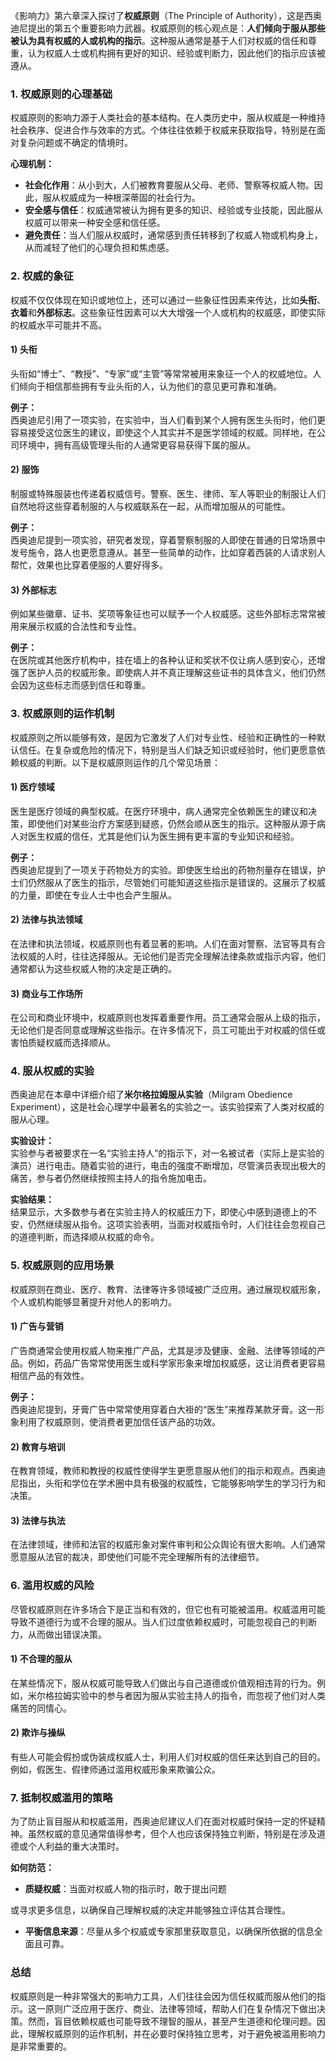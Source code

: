 《影响力》第六章深入探讨了**权威原则**（The Principle of Authority），这是西奥迪尼提出的第五个重要影响力武器。权威原则的核心观点是：**人们倾向于服从那些被认为具有权威的人或机构的指示**。这种服从通常是基于人们对权威的信任和尊重，认为权威人士或机构拥有更好的知识、经验或判断力，因此他们的指示应该被遵从。

### 1. 权威原则的心理基础
权威原则的影响力源于人类社会的基本结构。在人类历史中，服从权威是一种维持社会秩序、促进合作与效率的方式。个体往往依赖于权威来获取指导，特别是在面对复杂问题或不确定的情境时。

**心理机制：**
- **社会化作用**：从小到大，人们被教育要服从父母、老师、警察等权威人物。因此，服从权威成为一种根深蒂固的社会行为。
- **安全感与信任**：权威通常被认为拥有更多的知识、经验或专业技能，因此服从权威可以带来一种安全感和信任感。
- **避免责任**：当人们服从权威时，通常感到责任转移到了权威人物或机构身上，从而减轻了他们的心理负担和焦虑感。

### 2. 权威的象征
权威不仅仅体现在知识或地位上，还可以通过一些象征性因素来传达，比如**头衔**、**衣着**和**外部标志**。这些象征性因素可以大大增强一个人或机构的权威感，即使实际的权威水平可能并不高。

#### 1) 头衔
头衔如“博士”、“教授”、“专家”或“主管”等常常被用来象征一个人的权威地位。人们倾向于相信那些拥有专业头衔的人，认为他们的意见更可靠和准确。

**例子：**  
西奥迪尼引用了一项实验，在实验中，当人们看到某个人拥有医生头衔时，他们更容易接受这位医生的建议，即使这个人其实并不是医学领域的权威。同样地，在公司环境中，拥有高级管理头衔的人通常更容易获得下属的服从。

#### 2) 服饰
制服或特殊服装也传递着权威信号。警察、医生、律师、军人等职业的制服让人们自然地将这些穿着制服的人与权威联系在一起，从而增加服从的可能性。

**例子：**  
西奥迪尼提到一项实验，研究者发现，穿着警察制服的人即使在普通的日常场景中发号施令，路人也更愿意遵从。甚至一些简单的动作，比如穿着西装的人请求别人帮忙，效果也比穿着便服的人要好得多。

#### 3) 外部标志
例如某些徽章、证书、奖项等象征也可以赋予一个人权威感。这些外部标志常常被用来展示权威的合法性和专业性。

**例子：**  
在医院或其他医疗机构中，挂在墙上的各种认证和奖状不仅让病人感到安心，还增强了医护人员的权威形象。即使病人并不真正理解这些证书的具体含义，他们仍然会因为这些标志而感到信任和尊重。

### 3. 权威原则的运作机制
权威原则之所以能够有效，是因为它激发了人们对专业性、经验和正确性的一种默认信任。在复杂或危险的情况下，特别是当人们缺乏知识或经验时，他们更愿意依赖权威的判断。以下是权威原则运作的几个常见场景：

#### 1) 医疗领域
医生是医疗领域的典型权威。在医疗环境中，病人通常完全依赖医生的建议和决策，即使他们对某些治疗方案感到疑惑，仍然会顺从医生的指示。这种服从源于病人对医生权威的信任，尤其是他们认为医生拥有更丰富的专业知识和经验。

**例子：**  
西奥迪尼提到了一项关于药物处方的实验。即使医生给出的药物剂量存在错误，护士们仍然服从了医生的指示，尽管她们可能知道这些指示是错误的。这展示了权威的力量，即使在专业人士中也会产生服从。

#### 2) 法律与执法领域
在法律和执法领域，权威原则也有着显著的影响。人们在面对警察、法官等具有合法权威的人时，往往选择服从。无论他们是否完全理解法律条款或指示内容，他们通常都认为这些权威人物的决定是正确的。

#### 3) 商业与工作场所
在公司和商业环境中，权威原则也发挥着重要作用。员工通常会服从上级的指示，无论他们是否同意或理解这些指示。在许多情况下，员工可能出于对权威的信任或害怕质疑权威而选择顺从。

### 4. 服从权威的实验
西奥迪尼在本章中详细介绍了**米尔格拉姆服从实验**（Milgram Obedience Experiment），这是社会心理学中最著名的实验之一。该实验探索了人类对权威的服从心理。

**实验设计：**  
实验参与者被要求在一名“实验主持人”的指示下，对一名被试者（实际上是实验的演员）进行电击。随着实验的进行，电击的强度不断增加，尽管演员表现出极大的痛苦，参与者仍然继续按照主持人的指令施加电击。

**实验结果：**  
结果显示，大多数参与者在实验主持人的权威压力下，即使心中感到道德上的不安，仍然继续服从指令。这项实验表明，当面对权威指令时，人们往往会忽视自己的道德判断，而选择顺从权威的命令。

### 5. 权威原则的应用场景
权威原则在商业、医疗、教育、法律等许多领域被广泛应用。通过展现权威形象，个人或机构能够显著提升对他人的影响力。

#### 1) 广告与营销
广告商通常会使用权威人物来推广产品，尤其是涉及健康、金融、法律等领域的产品。例如，药品广告常常使用医生或科学家形象来增加权威感，这让消费者更容易相信产品的有效性。

**例子：**  
西奥迪尼提到，牙膏广告中常常使用穿着白大褂的“医生”来推荐某款牙膏。这一形象利用了权威原则，使消费者更加信任该产品的功效。

#### 2) 教育与培训
在教育领域，教师和教授的权威性使得学生更愿意服从他们的指示和观点。西奥迪尼指出，头衔和学位在学术圈中具有极强的权威性，它能够影响学生的学习行为和决策。

#### 3) 法律与执法
在法律领域，律师和法官的权威形象对案件审判和公众舆论有很大影响。人们通常愿意服从法官的裁决，即使他们可能不完全理解所有的法律细节。

### 6. 滥用权威的风险
尽管权威原则在许多场合下是正当和有效的，但它也有可能被滥用。权威滥用可能导致不道德行为或不合理的服从。当人们过度依赖权威时，可能忽视自己的判断力，从而做出错误决策。

#### 1) 不合理的服从
在某些情况下，服从权威可能导致人们做出与自己道德或价值观相违背的行为。例如，米尔格拉姆实验中的参与者因为服从实验主持人的指令，而忽视了他们对人类痛苦的同情心。

#### 2) 欺诈与操纵
有些人可能会假扮或伪装成权威人士，利用人们对权威的信任来达到自己的目的。例如，假医生、假律师通过滥用权威形象来欺骗公众。

### 7. 抵制权威滥用的策略
为了防止盲目服从和权威滥用，西奥迪尼建议人们在面对权威时保持一定的怀疑精神。虽然权威的意见通常值得参考，但个人也应该保持独立判断，特别是在涉及道德或个人利益的重大决策时。

**如何防范：**
- **质疑权威**：当面对权威人物的指示时，敢于提出问题

或寻求更多信息，以确保自己理解权威的决定并能够独立评估其合理性。
- **平衡信息来源**：尽量从多个权威或专家那里获取意见，以确保所依据的信息全面且可靠。
  
### 总结
权威原则是一种非常强大的影响力工具，人们往往会因为信任权威而服从他们的指示。这一原则广泛应用于医疗、商业、法律等领域，帮助人们在复杂情况下做出决策。然而，盲目依赖权威也可能导致不理智的服从，甚至产生道德和伦理问题。因此，理解权威原则的运作机制，并在必要时保持独立思考，对于避免被滥用影响力是非常重要的。